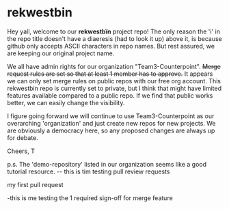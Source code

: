 # rekwestbin

Hey yall, welcome to our **rekwestbïn** project repo! The only reason the 'i' in the repo title doesn't have a diaeresis (had to look it up) above it, is because github only accepts ASCII characters in repo names. But rest assured, we are keeping our original project name. 

We all have admin rights for our organization "Team3-Counterpoint". ~~Merge request rules are set so that at least 1 member has to approve.~~ It appears we can only set merge rules on public repos with our free org account. This rekwestbin repo is currently set to private, but I think that might have limited features available compared to a public repo. If we find that public works better, we can easily change the visibility. 

I figure going forward we will continue to use Team3-Counterpoint as our overarching 'organization' and just create new repos for new projects. We are obviously a democracy here, so any proposed changes are always up for debate.  

Cheers,
T

p.s. 
The 'demo-repository' listed in our organization seems like a good tutorial resource.
-- this is tim testing pull review requests

my first pull request

-this is me testing the 1 required sign-off for merge feature
